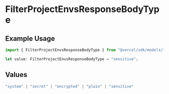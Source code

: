 # FilterProjectEnvsResponseBodyType

## Example Usage

```typescript
import { FilterProjectEnvsResponseBodyType } from "@vercel/sdk/models/filterprojectenvsop.js";

let value: FilterProjectEnvsResponseBodyType = "sensitive";
```

## Values

```typescript
"system" | "secret" | "encrypted" | "plain" | "sensitive"
```